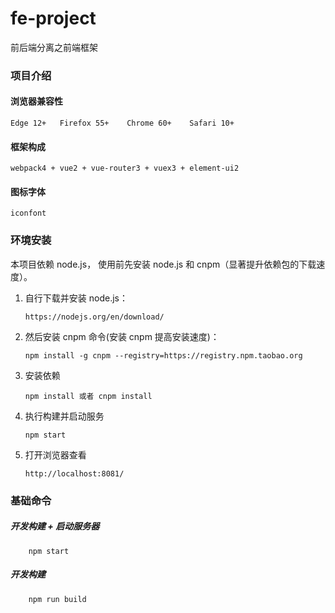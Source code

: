 # fe-project
前后端分离之前端框架

### 项目介绍

#### 浏览器兼容性

    Edge 12+   Firefox 55+    Chrome 60+    Safari 10+
    
#### 框架构成

    webpack4 + vue2 + vue-router3 + vuex3 + element-ui2
    
#### 图标字体

    iconfont  

### 环境安装

 本项目依赖 node.js， 使用前先安装 node.js 和 cnpm（显著提升依赖包的下载速度）。

 1. 自行下载并安装 node.js： 
 
        https://nodejs.org/en/download/

 2. 然后安装 cnpm 命令(安装 cnpm 提高安装速度)：

        npm install -g cnpm --registry=https://registry.npm.taobao.org

 3. 安装依赖

        npm install 或者 cnpm install

 4. 执行构建并启动服务

        npm start

 5. 打开浏览器查看

        http://localhost:8081/

### 基础命令


 ##### 开发构建 + 启动服务器

        npm start

 ##### 开发构建

        npm run build
